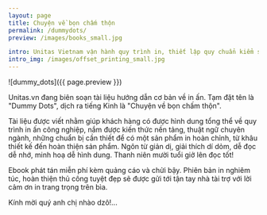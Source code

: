 ```yaml
---
layout: page
title: Chuyện về bọn chấm thộn
permalink: /dummydots/
preview: /images/books_small.jpg

intro: Unitas Vietnam vận hành quy trình in, thiết lập quy chuẩn kiểm soát chất lượng từng công đoạn từ thiết kế đến gia công hoàn thiện, hạn chế tối đa sản phẩm lỗi, đảm bảo sản phẩm đến tay khách hàng đúng thời hạn, đúng chất lượng đã cam kết.
intro_img: /images/offset_printing_small.jpg
---
```


![dummy_dots]({{ page.preview }})

Unitas.vn đang biên soạn tài liệu hướng dẫn cơ bản về in ấn. Tạm đặt tên là "Dummy Dots", dịch ra tiếng Kinh là "Chuyện về bọn chấm thộn".

Tài liệu được viết nhằm giúp khách hàng có được hình dung tổng thể về quy trình in ấn công nghiệp, nắm được kiến thức nền tảng, thuật ngữ chuyên ngành, những chuẩn bị cần thiết để có một sản phẩm in hoàn chỉnh, từ khâu thiết kế đến hoàn thiện sản phẩm. Ngôn từ giản dị, giải thích dí dỏm, dễ đọc dễ nhớ, minh hoạ dễ hình dung. Thanh niên mười tuổi giở lên đọc tốt!

Ebook phát tán miễn phí kèm quảng cáo và chửi bậy. Phiên bản in nghiêm túc, hoàn thiện thủ công tuyệt đẹp sẽ được gửi tới tận tay nhà tài trợ với lời cảm ơn in trang trọng trên bìa.

Kính mời quý anh chị nhào dzô!...
